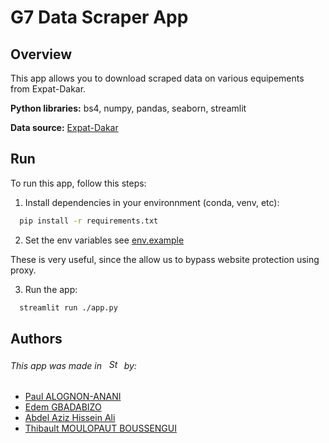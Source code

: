 # G7 Data Scraper App

## Overview

This app allows you to download scraped data on various equipements from Expat-Dakar.

**Python libraries:** bs4, numpy, pandas, seaborn, streamlit

**Data source:** [Expat-Dakar](https://www.expat-dakar.com/)

## Run

To run this app, follow this steps:

1. Install dependencies in your environnment (conda, venv, etc):

```bash
  pip install -r requirements.txt
```

2. Set the env variables see [env.example](env.example)

These is very useful, since the allow us to bypass website protection using proxy.

3. Run the app:

```bash
  streamlit run ./app.py
```

## Authors

<h6>This app was made in &nbsp
  <img
    src="https://streamlit.io/images/brand/streamlit-mark-color.png"
    alt="Streamlit logo" height="16">&nbsp by:
</h6>
<ul>
  <li><a href="mailto:paul.alogno@gmail.com">Paul ALOGNON-ANANI</a></li>
  <li><a href="mailto:edemgbadabizo@gmail.com">Edem GBADABIZO</a></li>
  <li><a href="mailto:abdelazizbinsaleh@gmail.com">Abdel Aziz Hissein Ali</a></li>
  <li><a href="mailto:moulopautboussenguithibauld@gmail.com
">Thibault MOULOPAUT BOUSSENGUI</a></li>
</ul>
